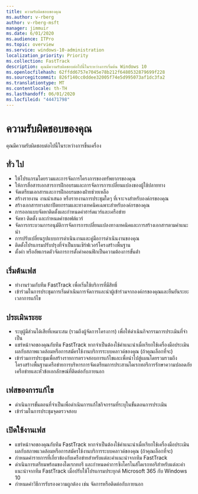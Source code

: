 ```yaml
---
title: ความรับผิดชอบของคุณ
ms.author: v-rberg
author: v-rberg-msft
manager: jimmuir
ms.date: 6/01/2020
ms.audience: ITPro
ms.topic: overview
ms.service: windows-10-administration
localization_priority: Priority
ms.collection: FastTrack
description: คุณมีความรับผิดชอบต่อไปนี้ในระหว่างการเริ่มต้น Windows 10
ms.openlocfilehash: 62ffdd6757e7045e78b212f6480532879699f228
ms.sourcegitcommit: 826f140cc0ddee32005f74e5d995073af1dc3fa2
ms.translationtype: MT
ms.contentlocale: th-TH
ms.lasthandoff: 06/01/2020
ms.locfileid: "44471798"
---
```

# <a name="your-responsibilities"></a>ความรับผิดชอบของคุณ

คุณมีความรับผิดชอบต่อไปนี้ในระหว่างการขึ้นเครื่อง

## <a name="general"></a>ทั่ว ไป

- ให้โปรแกรมโดยรวมและการจัดการโครงการของทรัพยากรของคุณ
- ให้การสื่อสารเอกสารการฝึกอบรมและการจัดการการเปลี่ยนแปลงของผู้ใช้ปลายทาง
- จัดเตรียมเอกสารและการฝึกอบรมของฝ่ายช่วยเหลือ
- สร้างรายงาน งานนําเสนอ หรือรายงานการประชุมใดๆ ที่เจาะจงสําหรับองค์กรของคุณ
- สร้างเอกสารทางสถาปัตยกรรมและทางเทคนิคเฉพาะสําหรับองค์กรของคุณ
- การออกแบบจัดหาติดตั้งและกําหนดค่าฮาร์ดแวร์และเครือข่าย
- จัดหา ติดตั้ง และกําหนดค่าซอฟต์แวร์
- จัดการกระบวนการอนุมัติการจัดการการเปลี่ยนแปลงทางเทคนิคและการสร้างเอกสารตามคําแนะนํา
- การปรับเปลี่ยนรูปแบบการดําเนินงานและคู่มือการดําเนินงานของคุณ
- ติดตั้งโปรแกรมปรับปรุงที่จําเป็นบนเซิร์ฟเวอร์โครงสร้างพื้นฐาน
- ตั้งค่า หรืออัพเกรดตัวจัดการการตั้งค่าคอนฟิกเป็นความต้องการขั้นต่ํา

## <a name="initiate-phase"></a>เริ่มต้นเฟส

- ทํางานร่วมกับทีม FastTrack เพื่อเริ่มใช้บริการที่มีสิทธิ์
- เข้าร่วมในการประชุมการเริ่มดําเนินการจัดการและนําผู้เข้าร่วมจากองค์กรของคุณและยืนยันระยะเวลาการแก้ไข

## <a name="assess-phase"></a>ประเมินระยะ

- ระบุผู้มีส่วนได้เสียที่เหมาะสม (รวมถึงผู้จัดการโครงการ) เพื่อให้ดําเนินกิจกรรมการประเมินที่จําเป็น
- แชร์หน้าจอของคุณกับทีม FastTrack หากจําเป็นต้องใช้คําแนะนําเมื่อเรียกใช้เครื่องมือประเมินผลกับสภาพแวดล้อมหรือการสมัครใช้งานบริการระบบคลาวด์ของคุณ (ถ้าคุณเลือกที่จะ)
- เข้าร่วมการประชุมเพื่อสร้างรายการตรวจสอบการแก้ไขและเพื่อนําไปสู่แผนโดยรวมรวมถึงโครงสร้างพื้นฐานเครือข่ายการบริหารการจัดเตรียมการประสานไดเรกทอรีการรักษาความปลอดภัยเครือข่ายและหัวข้อเอกลักษณ์ที่ติดต่อกับภายนอก

## <a name="remediate-phase"></a>เฟสของการแก้ไข

- ดําเนินการขั้นตอนที่จําเป็นเพื่อดําเนินการแก้ไขกิจกรรมที่ระบุในขั้นตอนการประเมิน
- เข้าร่วมในการประชุมจุดตรวจสอบ

## <a name="enable-phase"></a>เปิดใช้งานเฟส

- แชร์หน้าจอของคุณกับทีม FastTrack หากจําเป็นต้องใช้คําแนะนําเมื่อเรียกใช้เครื่องมือประเมินผลกับสภาพแวดล้อมหรือการสมัครใช้งานบริการระบบคลาวด์ของคุณ (ถ้าคุณเลือกที่จะ)
- กําหนดค่ารายการที่เกี่ยวข้องกับเครือข่ายสําหรับแต่ละคําแนะนําจากทีม FastTrack
- ดําเนินการเตรียมพร้อมของไดเรกทอรี และกําหนดค่าการซิงโครไนส์ไดเรกทอรีสําหรับแต่ละคําแนะนําจากทีม FastTrack เมื่อปรับใช้โปรแกรมประยุกต์ Microsoft 365 กับ Windows 10
- กําหนดค่าวิธีการรับรองความถูกต้อง เช่น จัดการหรือติดต่อกับภายนอก

